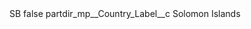 <?xml version="1.0" encoding="UTF-8"?>
<CustomMetadata xmlns="http://soap.sforce.com/2006/04/metadata" xmlns:xsi="http://www.w3.org/2001/XMLSchema-instance" xmlns:xsd="http://www.w3.org/2001/XMLSchema">
    <label>SB</label>
    <protected>false</protected>
    <values>
        <field>partdir_mp__Country_Label__c</field>
        <value xsi:type="xsd:string">Solomon Islands</value>
    </values>
</CustomMetadata>
